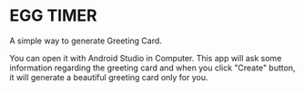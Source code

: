 # EGG TIMER
A simple way to generate Greeting Card.

You can open it with Android Studio in Computer. This app will ask some information regarding the greeting card and when you click "Create" button, it will generate a beautiful greeting card only for you.

